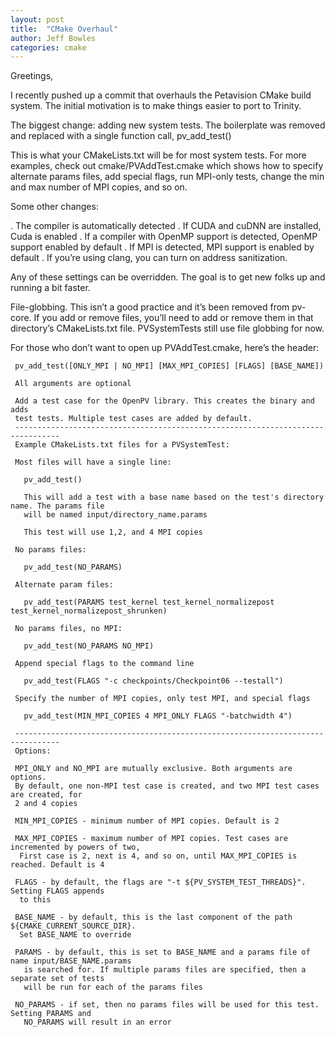 ```yaml
---
layout: post
title:  "CMake Overhaul"
author: Jeff Bowles
categories: cmake
---
```


Greetings,

I recently pushed up a commit that overhauls the Petavision CMake build system. The initial motivation is to make things easier to port to Trinity.

The biggest change: adding new system tests. The boilerplate was removed and replaced with a single function call, pv_add_test()

This is what your CMakeLists.txt will be for most system tests. For more examples, check out cmake/PVAddTest.cmake which shows how to specify alternate params files, add special flags, run MPI-only tests, change the min and max number of MPI copies, and so on.

Some other changes:

. The compiler is automatically detected
. If CUDA and cuDNN are installed, Cuda is enabled
. If a compiler with OpenMP support is detected, OpenMP support enabled by default
. If MPI is detected, MPI support is enabled by default
. If you’re using clang, you can turn on address sanitization.

Any of these settings can be overridden. The goal is to get new folks up and running a bit faster.

File-globbing. This isn’t a good practice and it’s been removed from pv-core. If you add or remove files, you’ll need to add or remove them in that directory’s CMakeLists.txt file. PVSystemTests still use file globbing for now.

For those who don’t want to open up PVAddTest.cmake, here’s the header:

```
 pv_add_test([ONLY_MPI | NO_MPI] [MAX_MPI_COPIES] [FLAGS] [BASE_NAME])

 All arguments are optional

 Add a test case for the OpenPV library. This creates the binary and adds
 test tests. Multiple test cases are added by default.
 --------------------------------------------------------------------------------
 Example CMakeLists.txt files for a PVSystemTest:

 Most files will have a single line:

   pv_add_test()

   This will add a test with a base name based on the test's directory name. The params file
   will be named input/directory_name.params

   This test will use 1,2, and 4 MPI copies

 No params files:

   pv_add_test(NO_PARAMS)

 Alternate param files:

   pv_add_test(PARAMS test_kernel test_kernel_normalizepost test_kernel_normalizepost_shrunken)

 No params files, no MPI:

   pv_add_test(NO_PARAMS NO_MPI)

 Append special flags to the command line

   pv_add_test(FLAGS "-c checkpoints/Checkpoint06 --testall")

 Specify the number of MPI copies, only test MPI, and special flags

   pv_add_test(MIN_MPI_COPIES 4 MPI_ONLY FLAGS "-batchwidth 4")

 --------------------------------------------------------------------------------
 Options:

 MPI_ONLY and NO_MPI are mutually exclusive. Both arguments are options.
 By default, one non-MPI test case is created, and two MPI test cases are created, for
 2 and 4 copies

 MIN_MPI_COPIES - minimum number of MPI copies. Default is 2

 MAX_MPI_COPIES - maximum number of MPI copies. Test cases are incremented by powers of two,
  First case is 2, next is 4, and so on, until MAX_MPI_COPIES is reached. Default is 4

 FLAGS - by default, the flags are "-t ${PV_SYSTEM_TEST_THREADS}". Setting FLAGS appends
  to this

 BASE_NAME - by default, this is the last component of the path ${CMAKE_CURRENT_SOURCE_DIR}.
  Set BASE_NAME to override

 PARAMS - by default, this is set to BASE_NAME and a params file of name input/BASE_NAME.params
   is searched for. If multiple params files are specified, then a separate set of tests
   will be run for each of the params files

 NO_PARAMS - if set, then no params files will be used for this test. Setting PARAMS and
   NO_PARAMS will result in an error
```


